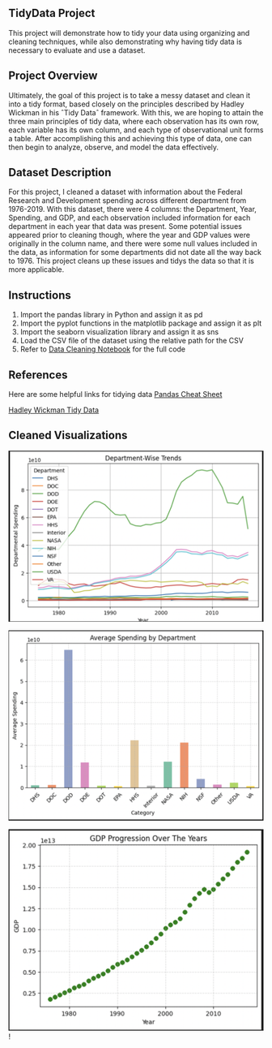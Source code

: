 ## TidyData Project
This project will demonstrate how to tidy your data using organizing and cleaning techniques, while also demonstrating why having tidy data is necessary to evaluate and use a dataset.

## Project Overview

Ultimately, the goal of this project is to take a messy dataset and clean it into a tidy format, based closely on the principles described by Hadley Wickman in his ˆTidy Dataˆ framework. With this, we are hoping to attain the three main principles of tidy data, where each observation has its own row, each variable has its own column, and each type of observational unit forms a table. After accomplishing this and achieving this type of data, one can then begin to analyze, observe, and model the data effectively. 

## Dataset Description
For this project, I cleaned a dataset with information about the Federal Research and Development spending across different department from 1976-2019. With this dataset, there were 4 columns: the Department, Year, Spending, and GDP, and each observation included information for each department in each year that data was present. Some potential issues appeared prior to cleaning though, where the year and GDP values were originally in the column name, and there were some null values included in the data, as information for some departments did not date all the way back to 1976. This project cleans up these issues and tidys the data so that it is more applicable.

## Instructions
1. Import the pandas library in Python and assign it as pd
2. Import the pyplot functions in the matplotlib package and assign it as plt
3. Import the seaborn visualization library and assign it as sns
4. Load the CSV file of the dataset using the relative path for the CSV
5. Refer to [Data Cleaning Notebook](FedRD_DataCleaning_Project.ipynb) for the full code

## References

Here are some helpful links for tidying data
[Pandas Cheat Sheet](Pandas_Cheat_Sheet.pdf)

[Hadley Wickman Tidy Data](tidy-data.pdf)

## Cleaned Visualizations

![](<Screen Shot 2025-03-17 at 9.43.18 PM.png>)

![](<Screen Shot 2025-03-17 at 9.43.41 PM.png>)

![](<Screen Shot 2025-03-17 at 9.43.59 PM.png>)!

[](<Screen Shot 2025-03-17 at 9.44.12 PM.png>)